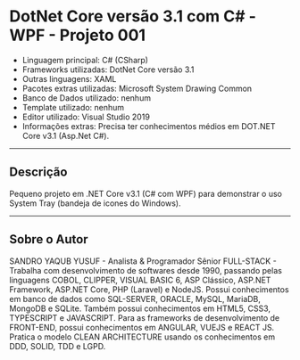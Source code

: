 # DotNet Core versão 3.1 com C# - WPF - Projeto 001

* Linguagem principal: C# (CSharp)
* Frameworks utilizadas: DotNet Core versão 3.1
* Outras linguagens: XAML
* Pacotes extras utilizadas: Microsoft System Drawing Common
* Banco de Dados utilizado: nenhum
* Template utilizado: nenhum
* Editor utilizado: Visual Studio 2019
* Informações extras: Precisa ter conhecimentos médios em DOT.NET Core v3.1 (Asp.Net C#).

----

## Descrição

Pequeno projeto em .NET Core v3.1 (C# com WPF) para demonstrar o uso System Tray (bandeja de icones do Windows).

----

## Sobre o Autor

SANDRO YAQUB YUSUF - Analista & Programador Sênior FULL-STACK - Trabalha com desenvolvimento de softwares desde 1990, passando pelas linguagens COBOL, CLIPPER, VISUAL BASIC 6, ASP Clássico, ASP.NET Framework, ASP.NET Core, PHP (Laravel) e NodeJS. Possui conhecimentos em banco de dados como SQL-SERVER, ORACLE, MySQL, MariaDB, MongoDB e SQLite. Também possui conhecimentos em HTML5, CSS3, TYPESCRIPT e JAVASCRIPT. Para as frameworks de desenvolvimento de FRONT-END, possui conhecimentos em ANGULAR, VUEJS e REACT JS. Pratica o modelo CLEAN ARCHITECTURE usando os conhecimentos em DDD, SOLID, TDD e LGPD.
